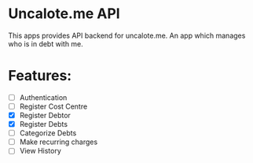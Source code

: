 # Uncalote.me API
This apps provides API backend for uncalote.me. An app which manages who is in debt with me.
 
 # Features:
  - [ ] Authentication
  - [ ] Register Cost Centre
  - [x] Register Debtor
  - [x] Register Debts
  - [ ] Categorize Debts
  - [ ] Make recurring charges
  - [ ] View History
